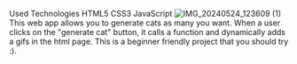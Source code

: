 Used Technologies
HTML5
CSS3
JavaScript
![IMG_20240524_123609 (1)](https://github.com/chepurisaisanthosh/CAT-GENERATOR/assets/162600597/cf45873e-3bb4-4f71-89bc-c20836a8f953)
This web app allows you to generate cats as many you want. When a user clicks on the "generate cat" button, it calls a function and dynamically adds a gifs in the html page. This is a beginner friendly project that you should try :).
